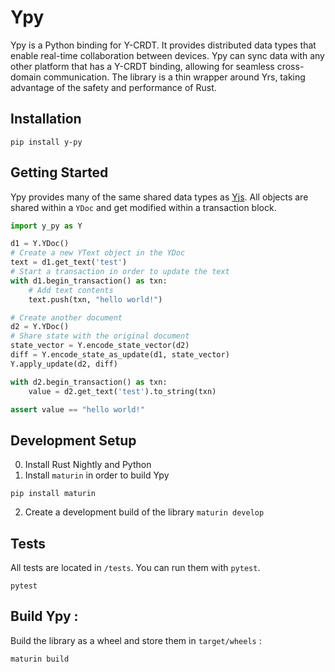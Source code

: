 # Ypy

Ypy is a Python binding for Y-CRDT. It provides distributed data types that enable real-time collaboration between devices. Ypy can sync data with any other platform that has a Y-CRDT binding, allowing for seamless cross-domain communication. The library is a thin wrapper around Yrs, taking advantage of the safety and performance of Rust.

## Installation

```
pip install y-py
```

## Getting Started

Ypy provides many of the same shared data types as [Yjs](https://docs.yjs.dev/). All objects are shared within a `YDoc` and get modified within a transaction block.

```python
import y_py as Y

d1 = Y.YDoc()
# Create a new YText object in the YDoc
text = d1.get_text('test')
# Start a transaction in order to update the text
with d1.begin_transaction() as txn:
    # Add text contents
    text.push(txn, "hello world!")

# Create another document
d2 = Y.YDoc()
# Share state with the original document
state_vector = Y.encode_state_vector(d2)
diff = Y.encode_state_as_update(d1, state_vector)
Y.apply_update(d2, diff)

with d2.begin_transaction() as txn:
    value = d2.get_text('test').to_string(txn)

assert value == "hello world!"
```

## Development Setup

0. Install Rust Nightly and Python
1. Install `maturin` in order to build Ypy

```
pip install maturin
```

2. Create a development build of the library
   `maturin develop`

## Tests

All tests are located in `/tests`. You can run them with `pytest`.

```
pytest
```

## Build Ypy :

Build the library as a wheel and store them in `target/wheels` :

```
maturin build
```
